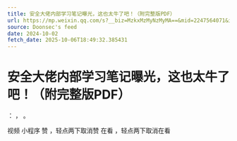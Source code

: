 ```yaml
---
title: 安全大佬内部学习笔记曝光，这也太牛了吧！（附完整版PDF）
url: https://mp.weixin.qq.com/s?__biz=MzkxMzMyNzMyMA==&mid=2247564071&idx=1&sn=8235e714e60816d280a93d50b7b9bfdd
source: Doonsec's feed
date: 2024-10-02
fetch_date: 2025-10-06T18:49:32.385431
---
```


# 安全大佬内部学习笔记曝光，这也太牛了吧！（附完整版PDF）

：
，
。

视频
小程序
赞
，轻点两下取消赞
在看
，轻点两下取消在看